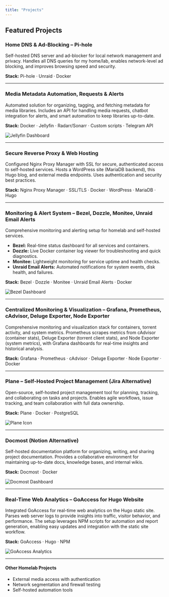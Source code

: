 ```yaml
---
title: "Projects"
---
```


## Featured Projects

### Home DNS & Ad-Blocking – Pi-hole 

Self-hosted DNS server and ad-blocker for local network management and privacy. Handles all DNS queries for my home/lab, enables network-level ad blocking, and improves browsing speed and security.

**Stack:** Pi-hole · Unraid · Docker

<!-- ![Pi-hole Dashboard](/images/pihole_for_blog.png) -->

---

### Media Metadata Automation, Requests & Alerts

Automated solution for organizing, tagging, and fetching metadata for media libraries. Includes an API for handling media requests, chatbot integration for alerts, and smart automation to keep libraries up-to-date.

**Stack:** Docker · Jellyfin · Radarr/Sonarr · Custom scripts · Telegram API

![Jellyfin Dashboard](/images/Screenshot_2025-07-13_174524.png)

---

### Secure Reverse Proxy & Web Hosting

Configured Nginx Proxy Manager with SSL for secure, authenticated access to self-hosted services. Hosts a WordPress site (MariaDB backend), this Hugo blog, and external media endpoints. Uses authentication and security best practices.

**Stack:** Nginx Proxy Manager · SSL/TLS · Docker · WordPress · MariaDB · Hugo

<!-- ![Hugo Blog](/images/hugo_for_blog.png) -->

---

### Monitoring & Alert System – Bezel, Dozzle, Monitee, Unraid Email Alerts

Comprehensive monitoring and alerting setup for homelab and self-hosted services.  
- **Bezel:** Real-time status dashboard for all services and containers.  
- **Dozzle:** Live Docker container log viewer for troubleshooting and quick diagnostics.  
- **Monitee:** Lightweight monitoring for service uptime and health checks.  
- **Unraid Email Alerts:** Automated notifications for system events, disk health, and failures.

**Stack:** Bezel · Dozzle · Monitee · Unraid Email Alerts · Docker

![Bezel Dashboard](/images/beszel_for_blog.png)  
***************

### Centralized Monitoring & Visualization – Grafana, Prometheus, cAdvisor, Deluge Exporter, Node Exporter

Comprehensive monitoring and visualization stack for containers, torrent activity, and system metrics. Prometheus scrapes metrics from cAdvisor (container stats), Deluge Exporter (torrent client stats), and Node Exporter (system metrics), with Grafana dashboards for real-time insights and historical analysis.

**Stack:** Grafana · Prometheus · cAdvisor · Deluge Exporter · Node Exporter · Docker

<!-- ![Grafana Dashboard](/images/grafana_for_blog.png)   -->
***************

### Plane – Self-Hosted Project Management (Jira Alternative)

Open-source, self-hosted project management tool for planning, tracking, and collaborating on tasks and projects. Enables agile workflows, issue tracking, and team collaboration with full data ownership.

**Stack:** Plane · Docker · PostgreSQL

![Plane Icon](/images/plane_icon.png)

---

### Docmost (Notion Alternative)

Self-hosted documentation platform for organizing, writing, and sharing project documentation. Provides a collaborative environment for maintaining up-to-date docs, knowledge bases, and internal wikis.

**Stack:** Docmost · Docker

![Docmost Dashboard](/images/docmost_for_blog.png)  

---

### Real-Time Web Analytics – GoAccess for Hugo Website

Integrated GoAccess for real-time web analytics on the Hugo static site. Parses web server logs to provide insights into traffic, visitor behavior, and performance. The setup leverages NPM scripts for automation and report generation, enabling easy updates and integration with the static site workflow.

**Stack:** GoAccess · Hugo · NPM

![GoAccess Analytics](/images/Screenshot_2025-07-13_174321.png)

---

#### Other Homelab Projects

- External media access with authentication
- Network segmentation and firewall testing
- Self-hosted automation tools